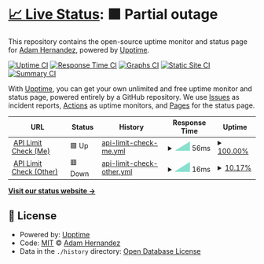 # [📈 Live Status](https://ahernandez411.github.io/upptime-testing): <!--live status--> **🟧 Partial outage**

This repository contains the open-source uptime monitor and status page for [Adam Hernandez](https://ahernandez411.github.io/upptime-testing), powered by [Upptime](https://github.com/upptime/upptime).

[![Uptime CI](https://github.com/ahernandez411/upptime-testing/workflows/Uptime%20CI/badge.svg)](https://github.com/ahernandez411/upptime-testing/actions?query=workflow%3A%22Uptime+CI%22)
[![Response Time CI](https://github.com/ahernandez411/upptime-testing/workflows/Response%20Time%20CI/badge.svg)](https://github.com/ahernandez411/upptime-testing/actions?query=workflow%3A%22Response+Time+CI%22)
[![Graphs CI](https://github.com/ahernandez411/upptime-testing/workflows/Graphs%20CI/badge.svg)](https://github.com/ahernandez411/upptime-testing/actions?query=workflow%3A%22Graphs+CI%22)
[![Static Site CI](https://github.com/ahernandez411/upptime-testing/workflows/Static%20Site%20CI/badge.svg)](https://github.com/ahernandez411/upptime-testing/actions?query=workflow%3A%22Static+Site+CI%22)
[![Summary CI](https://github.com/ahernandez411/upptime-testing/workflows/Summary%20CI/badge.svg)](https://github.com/ahernandez411/upptime-testing/actions?query=workflow%3A%22Summary+CI%22)

With [Upptime](https://upptime.js.org), you can get your own unlimited and free uptime monitor and status page, powered entirely by a GitHub repository. We use [Issues](https://github.com/ahernandez411/upptime-testing/issues) as incident reports, [Actions](https://github.com/ahernandez411/upptime-testing/actions) as uptime monitors, and [Pages](https://ahernandez411.github.io/upptime-testing) for the status page.

<!--start: status pages-->
<!-- This summary is generated by Upptime (https://github.com/upptime/upptime) -->
<!-- Do not edit this manually, your changes will be overwritten -->
<!-- prettier-ignore -->
| URL | Status | History | Response Time | Uptime |
| --- | ------ | ------- | ------------- | ------ |
| <img alt="" src="https://icons.duckduckgo.com/ip3/api.github.com.ico" height="13"> [API Limit Check (Me)](https://api.github.com/rate_limit) | 🟩 Up | [api-limit-check-me.yml](https://github.com/ahernandez411/upptime-testing/commits/HEAD/history/api-limit-check-me.yml) | <details><summary><img alt="Response time graph" src="./graphs/api-limit-check-me/response-time-week.png" height="20"> 56ms</summary><br><a href="https://ahernandez411.github.io/upptime-testing/history/api-limit-check-me"><img alt="Response time 56" src="https://img.shields.io/endpoint?url=https%3A%2F%2Fraw.githubusercontent.com%2Fahernandez411%2Fupptime-testing%2FHEAD%2Fapi%2Fapi-limit-check-me%2Fresponse-time.json"></a><br><a href="https://ahernandez411.github.io/upptime-testing/history/api-limit-check-me"><img alt="24-hour response time 56" src="https://img.shields.io/endpoint?url=https%3A%2F%2Fraw.githubusercontent.com%2Fahernandez411%2Fupptime-testing%2FHEAD%2Fapi%2Fapi-limit-check-me%2Fresponse-time-day.json"></a><br><a href="https://ahernandez411.github.io/upptime-testing/history/api-limit-check-me"><img alt="7-day response time 56" src="https://img.shields.io/endpoint?url=https%3A%2F%2Fraw.githubusercontent.com%2Fahernandez411%2Fupptime-testing%2FHEAD%2Fapi%2Fapi-limit-check-me%2Fresponse-time-week.json"></a><br><a href="https://ahernandez411.github.io/upptime-testing/history/api-limit-check-me"><img alt="30-day response time 56" src="https://img.shields.io/endpoint?url=https%3A%2F%2Fraw.githubusercontent.com%2Fahernandez411%2Fupptime-testing%2FHEAD%2Fapi%2Fapi-limit-check-me%2Fresponse-time-month.json"></a><br><a href="https://ahernandez411.github.io/upptime-testing/history/api-limit-check-me"><img alt="1-year response time 56" src="https://img.shields.io/endpoint?url=https%3A%2F%2Fraw.githubusercontent.com%2Fahernandez411%2Fupptime-testing%2FHEAD%2Fapi%2Fapi-limit-check-me%2Fresponse-time-year.json"></a></details> | <details><summary><a href="https://ahernandez411.github.io/upptime-testing/history/api-limit-check-me">100.00%</a></summary><a href="https://ahernandez411.github.io/upptime-testing/history/api-limit-check-me"><img alt="All-time uptime 100.00%" src="https://img.shields.io/endpoint?url=https%3A%2F%2Fraw.githubusercontent.com%2Fahernandez411%2Fupptime-testing%2FHEAD%2Fapi%2Fapi-limit-check-me%2Fuptime.json"></a><br><a href="https://ahernandez411.github.io/upptime-testing/history/api-limit-check-me"><img alt="24-hour uptime 100.00%" src="https://img.shields.io/endpoint?url=https%3A%2F%2Fraw.githubusercontent.com%2Fahernandez411%2Fupptime-testing%2FHEAD%2Fapi%2Fapi-limit-check-me%2Fuptime-day.json"></a><br><a href="https://ahernandez411.github.io/upptime-testing/history/api-limit-check-me"><img alt="7-day uptime 100.00%" src="https://img.shields.io/endpoint?url=https%3A%2F%2Fraw.githubusercontent.com%2Fahernandez411%2Fupptime-testing%2FHEAD%2Fapi%2Fapi-limit-check-me%2Fuptime-week.json"></a><br><a href="https://ahernandez411.github.io/upptime-testing/history/api-limit-check-me"><img alt="30-day uptime 100.00%" src="https://img.shields.io/endpoint?url=https%3A%2F%2Fraw.githubusercontent.com%2Fahernandez411%2Fupptime-testing%2FHEAD%2Fapi%2Fapi-limit-check-me%2Fuptime-month.json"></a><br><a href="https://ahernandez411.github.io/upptime-testing/history/api-limit-check-me"><img alt="1-year uptime 100.00%" src="https://img.shields.io/endpoint?url=https%3A%2F%2Fraw.githubusercontent.com%2Fahernandez411%2Fupptime-testing%2FHEAD%2Fapi%2Fapi-limit-check-me%2Fuptime-year.json"></a></details>
| <img alt="" src="https://icons.duckduckgo.com/ip3/api.github.com.ico" height="13"> [API Limit Check (Other)](https://api.github.com/rate_limit) | 🟥 Down | [api-limit-check-other.yml](https://github.com/ahernandez411/upptime-testing/commits/HEAD/history/api-limit-check-other.yml) | <details><summary><img alt="Response time graph" src="./graphs/api-limit-check-other/response-time-week.png" height="20"> 16ms</summary><br><a href="https://ahernandez411.github.io/upptime-testing/history/api-limit-check-other"><img alt="Response time 16" src="https://img.shields.io/endpoint?url=https%3A%2F%2Fraw.githubusercontent.com%2Fahernandez411%2Fupptime-testing%2FHEAD%2Fapi%2Fapi-limit-check-other%2Fresponse-time.json"></a><br><a href="https://ahernandez411.github.io/upptime-testing/history/api-limit-check-other"><img alt="24-hour response time 16" src="https://img.shields.io/endpoint?url=https%3A%2F%2Fraw.githubusercontent.com%2Fahernandez411%2Fupptime-testing%2FHEAD%2Fapi%2Fapi-limit-check-other%2Fresponse-time-day.json"></a><br><a href="https://ahernandez411.github.io/upptime-testing/history/api-limit-check-other"><img alt="7-day response time 16" src="https://img.shields.io/endpoint?url=https%3A%2F%2Fraw.githubusercontent.com%2Fahernandez411%2Fupptime-testing%2FHEAD%2Fapi%2Fapi-limit-check-other%2Fresponse-time-week.json"></a><br><a href="https://ahernandez411.github.io/upptime-testing/history/api-limit-check-other"><img alt="30-day response time 16" src="https://img.shields.io/endpoint?url=https%3A%2F%2Fraw.githubusercontent.com%2Fahernandez411%2Fupptime-testing%2FHEAD%2Fapi%2Fapi-limit-check-other%2Fresponse-time-month.json"></a><br><a href="https://ahernandez411.github.io/upptime-testing/history/api-limit-check-other"><img alt="1-year response time 16" src="https://img.shields.io/endpoint?url=https%3A%2F%2Fraw.githubusercontent.com%2Fahernandez411%2Fupptime-testing%2FHEAD%2Fapi%2Fapi-limit-check-other%2Fresponse-time-year.json"></a></details> | <details><summary><a href="https://ahernandez411.github.io/upptime-testing/history/api-limit-check-other">10.17%</a></summary><a href="https://ahernandez411.github.io/upptime-testing/history/api-limit-check-other"><img alt="All-time uptime 10.17%" src="https://img.shields.io/endpoint?url=https%3A%2F%2Fraw.githubusercontent.com%2Fahernandez411%2Fupptime-testing%2FHEAD%2Fapi%2Fapi-limit-check-other%2Fuptime.json"></a><br><a href="https://ahernandez411.github.io/upptime-testing/history/api-limit-check-other"><img alt="24-hour uptime 10.17%" src="https://img.shields.io/endpoint?url=https%3A%2F%2Fraw.githubusercontent.com%2Fahernandez411%2Fupptime-testing%2FHEAD%2Fapi%2Fapi-limit-check-other%2Fuptime-day.json"></a><br><a href="https://ahernandez411.github.io/upptime-testing/history/api-limit-check-other"><img alt="7-day uptime 10.17%" src="https://img.shields.io/endpoint?url=https%3A%2F%2Fraw.githubusercontent.com%2Fahernandez411%2Fupptime-testing%2FHEAD%2Fapi%2Fapi-limit-check-other%2Fuptime-week.json"></a><br><a href="https://ahernandez411.github.io/upptime-testing/history/api-limit-check-other"><img alt="30-day uptime 10.17%" src="https://img.shields.io/endpoint?url=https%3A%2F%2Fraw.githubusercontent.com%2Fahernandez411%2Fupptime-testing%2FHEAD%2Fapi%2Fapi-limit-check-other%2Fuptime-month.json"></a><br><a href="https://ahernandez411.github.io/upptime-testing/history/api-limit-check-other"><img alt="1-year uptime 10.17%" src="https://img.shields.io/endpoint?url=https%3A%2F%2Fraw.githubusercontent.com%2Fahernandez411%2Fupptime-testing%2FHEAD%2Fapi%2Fapi-limit-check-other%2Fuptime-year.json"></a></details>

<!--end: status pages-->

[**Visit our status website →**](https://ahernandez411.github.io/upptime-testing)

## 📄 License

- Powered by: [Upptime](https://github.com/upptime/upptime)
- Code: [MIT](./LICENSE) © [Adam Hernandez](https://ahernandez411.github.io/upptime-testing)
- Data in the `./history` directory: [Open Database License](https://opendatacommons.org/licenses/odbl/1-0/)
